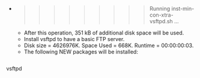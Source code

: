 * >>>>>>>>> Running inst-min-con-xtra-vsftpd.sh ...
  * After this operation, 351 kB of additional disk space will be used.
  * Install vsftpd to have a basic FTP server.
  * Disk size = 4626976K. Space Used = 668K. Runtime = 00:00:00:03.
  * The following NEW packages will be installed:
  ```bash
vsftpd
  ```
